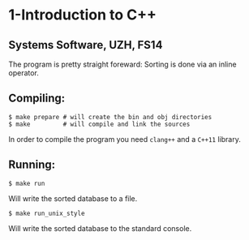 # 1-Introduction to C++
## Systems Software, UZH, FS14

The program is pretty straight foreward: Sorting is done via an inline operator.

## Compiling:

    $ make prepare # will create the bin and obj directories
    $ make         # will compile and link the sources

In order to compile the program you need `clang++` and a `C++11` library.

## Running:

    $ make run

Will write the sorted database to a file.

    $ make run_unix_style

Will write the sorted database to the standard console.